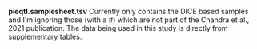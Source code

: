 **pieqtl.samplesheet.tsv**
Currently only contains the DICE based samples and I'm ignoring those (with a #) which are 
not part of the Chandra et al., 2021 publication. The data being used in this study 
is directly from supplementary tables.
